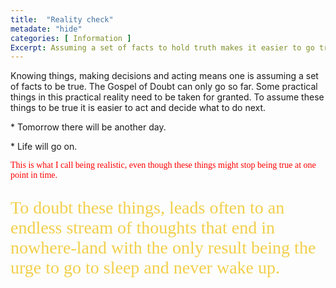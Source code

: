 ```yaml
---
title:  "Reality check"
metadate: "hide"
categories: [ Information ]
Excerpt: Assuming a set of facts to hold truth makes it easier to go trough daily life.
---
```

<p class="text-purple; font-family: 'Consolas';"> Knowing things, making decisions and acting means one is assuming a set of facts to be true.  The Gospel of Doubt can only go so far. Some practical things in this practical reality need to be taken for granted. To assume these things to be true it is easier to act and decide what to do next.</p>

<p class="text-info">* Tomorrow there will be another day. </p>

<p class="lead">* Life will go on.</p>

<p style="color: red; font-family: 'Calibri';"> This is what I call being realistic, even though these things might stop being true at one point in time. </p>

<p style="color: #f2cf4a; font-family: 'Consolas'; font-size: 2em;">To doubt these things, leads often to an endless stream of thoughts that end in <abbr>nowhere-land</abbr> with the only result being the urge to go to sleep and never wake up. </p>
